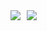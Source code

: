 <!-- ## 📊 GitHub statistics -->

<div style="display: flex; gap: 10px;">
  <img src="https://github-readme-stats.vercel.app/api?username=depjoys-ops&show_icons=true&theme=default&hide_title=true" />
  <img src="https://github-readme-stats.vercel.app/api/top-langs/?username=depjoys-ops&layout=compact&langs_count=8" />
</div>
